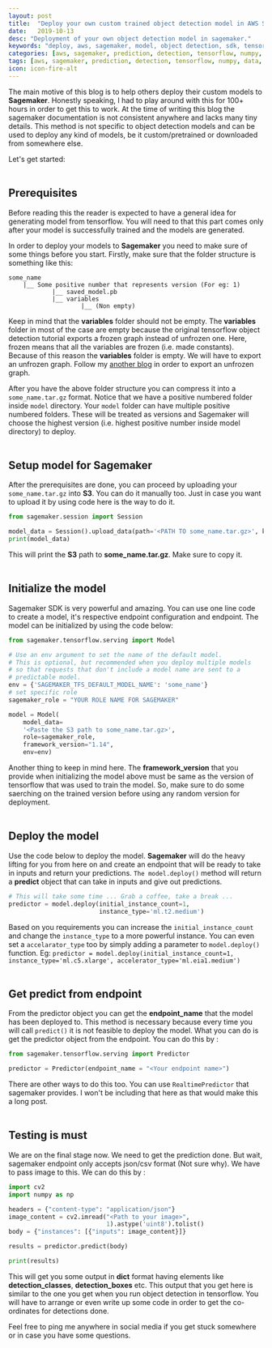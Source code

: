 ```yaml
---
layout: post
title:  "Deploy your own custom trained object detection model in AWS Sagemaker"
date:   2019-10-13
desc: "Deployment of your own object detection model in sagemaker."
keywords: "deploy, aws, sagemaker, model, object detection, sdk, tensorflow"
categories: [aws, sagemaker, prediction, detection, tensorflow, numpy, data, images, code, programming, deployment, s3, cloudwatch]
tags: [aws, sagemaker, prediction, detection, tensorflow, numpy, data, images, code, programming, deployment, s3, cloudwatch]
icon: icon-fire-alt
---
```


The main motive of this blog is to help others deploy their custom models to **Sagemaker**. Honestly speaking, I had to play around with this for 100+ hours in order to get this to work. At the time of writing this blog the sagemaker documentation is not consistent anywhere and lacks many tiny details. This method is not specific to object detection models and can be used to deploy any kind of models, be it custom/pretrained or downloaded from somewhere else.

Let's get started: <br><br>

## Prerequisites

Before reading this the reader is expected to have a general idea for generating model from tensorflow. You will need to that this part comes only after your model is successfully trained and the models are generated.

In order to deploy your models to **Sagemaker** you need to make sure of some things before you start. Firstly, make sure that the folder structure is something like this:

```
some_name 
    |__ Some positive number that represents version (For eg: 1) 
            |__ saved_model.pb 
            |__ variables 
                    |__ (Non empty)
```

Keep in mind that the **variables** folder should not be empty. The **variables** folder in most of the case are empty because the original tensorflow object detection tutorial exports a frozen graph instead of unfrozen one. Here, frozen means that all the variables are frozen (i.e. made constants). Because of this reason the **variables** folder is empty. We will have to export an unfrozen graph. Follow my [another blog](https://prameshbajra.github.io/aws/sagemaker/prediction/detection/tensorflow/tensorflow-serving/numpy/data/images/code/programming/deployment/s3/cloudwatch/2019/12/14/export-unfrozen-graph-tensorflow-object-detection.html) in order to export an unfrozen graph.

After you have the above folder structure you can compress it into a `some_name.tar.gz` format. Notice that we have a positive numbered folder inside `model` directory. Your `model` folder can have multiple positive numbered folders. These will be treated as versions and Sagemaker will choose the highest version (i.e. highest positive number inside model directory) to deploy. 
<br><br>
## Setup model for Sagemaker

After the prerequisites are done, you can proceed by uploading your `some_name.tar.gz` into **S3**. You can do it manually too. Just in case you want to upload it by using code here is the way to do it.

```python
from sagemaker.session import Session

model_data = Session().upload_data(path='<PATH TO some_name.tar.gz>', key_prefix='model')
print(model_data)
```

This will print the **S3** path to **some_name.tar.gz**. Make sure to copy it.
<br><br>
## Initialize the model

Sagemaker SDK is very powerful and amazing. You can use one line code to create a model, it's respective endpoint configuration and endpoint. The model can be initialized by using the code below:

```python
from sagemaker.tensorflow.serving import Model

# Use an env argument to set the name of the default model.
# This is optional, but recommended when you deploy multiple models
# so that requests that don't include a model name are sent to a
# predictable model.
env = {'SAGEMAKER_TFS_DEFAULT_MODEL_NAME': 'some_name'}
# set specific role
sagemaker_role = "YOUR ROLE NAME FOR SAGEMAKER"

model = Model(
    model_data=
    '<Paste the S3 path to some_name.tar.gz>',
    role=sagemaker_role,
    framework_version="1.14",
    env=env)
```

Another thing to keep in mind here. The **framework_version** that you provide when initializing the model above must be same as the version of tensorflow that was used to train the model. So, make sure to do some saerching on the trained version before using any random version for deployment.
<br><br>
## Deploy the model

Use the code below to deploy the model. **Sagemaker** will do the heavy lifting for you from here on and create an endpoint that will be ready to take in inputs and return your predictions. `The model.deploy()` method will return a **predict** object that can take in inputs and give out predictions.

```python
# This will take some time ... Grab a coffee, take a break ...
predictor = model.deploy(initial_instance_count=1,
                         instance_type='ml.t2.medium')
```
Based on you requirements you can increase the `initial_instance_count` and change the `instance_type` to a more powerful instance. You can even set a `accelarator_type` too by simply adding a parameter to `model.deploy()` function. Eg: `predictor = model.deploy(initial_instance_count=1, instance_type='ml.c5.xlarge', accelerator_type='ml.eia1.medium')` 
<br><br>
## Get predict from endpoint

From the predictor object you can get the **endpoint_name** that the model has been deployed to. This method is necessary because every time you will call `predict()` it is not feasible to deploy the model. What you can do is get the predictor object from the endpoint. You can do this by :

```python
from sagemaker.tensorflow.serving import Predictor

predictor = Predictor(endpoint_name = "<Your endpoint name>")
```

There are other ways to do this too. You can use `RealtimePredictor` that sagemaker provides. I won't be including that here as that would make this a long post.
<br><br>
## Testing is must

We are on the final stage now. We need to get the prediction done. But wait, sagemaker endpoint only accepts json/csv format (Not sure why). We have to pass image to this. We can do this by :

```python
import cv2
import numpy as np

headers = {"content-type": "application/json"}
image_content = cv2.imread("<Path to your image>",
                           1).astype('uint8').tolist()
body = {"instances": [{"inputs": image_content}]}

results = predictor.predict(body)

print(results)
```

This will get you some output in **dict** format having elements like **detection_classes**, **detection_boxes** etc. This output  that you get here is similar to the one you get when you run object detection in tensorflow. You will have to arrange or even write up some code in order to get the co-ordinates for detections done.

Feel free to ping me anywhere in social media if you get stuck somewhere or in case you have some questions.



